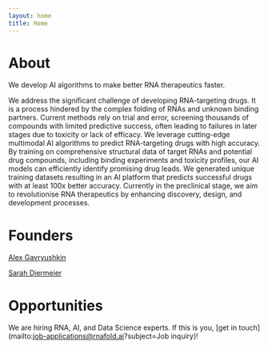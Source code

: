 ```yaml
---
layout: home
title: Home
---
```


# About
We develop AI algorithms to make better RNA therapeutics faster.

We address the significant challenge of developing RNA-targeting drugs. It is a process hindered by the complex folding of RNAs and unknown binding partners. Current methods rely on trial and error, screening thousands of compounds with limited predictive success, often leading to failures in later stages due to toxicity or lack of efficacy.
We leverage cutting-edge multimodal AI algorithms to predict RNA-targeting drugs with high accuracy. By training on comprehensive structural data of target RNAs and potential drug compounds, including binding experiments and toxicity profiles, our AI models can efficiently identify promising drug leads.
We generated unique training datasets resulting in an AI platform that predicts successful drugs with at least 100x better accuracy. Currently in the preclinical stage, we aim to revolutionise RNA therapeutics by enhancing discovery, design, and development processes.

# Founders
[Alex Gavryushkin](mailto:alex@rnafold.ai)

[Sarah Diermeier](mailto:sarah@rnafold.ai)

# Opportunities
We are hiring RNA, AI, and Data Science experts.
If this is you, [get in touch](mailto:job-applications@rnafold.ai?subject=Job inquiry)!
